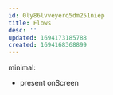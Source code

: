 ```yaml
---
id: 0ly86lvveyerq5dm251niep
title: Flows
desc: ''
updated: 1694173185788
created: 1694168368899
---
```


minimal:
- present onScreen